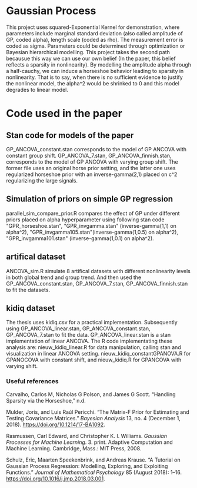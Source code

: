 # Gaussian Process

This project uses squared-Exponential Kernel for demonstration, where parameters include marginal standard deviation (also called amplitude of GP, coded alpha), length scale (coded as rho). The measurement error is coded as sigma.
Parameters could be determined through optimization or Bayesian hierarchical modelling. This project takes the second path becausue this way we can use our own belief (In the paper, this belief reflects a sparsity in nonlinearity).
By modelling the amplitude alpha through a half-cauchy, we can induce a horseshoe behavior leading to sparsity in nonlinearity. That is to say, when there is no sufficient evidence to justify the nonlinear model, the alpha^2 would be shrinked to 0 and this model degrades to linear model.

# Code used in the paper
## Stan code for models of the paper
GP_ANCOVA_constant.stan corresponds to the model of GP ANCOVA with constant group shift.
GP_ANCOVA_7.stan, GP_ANCOVA_finnish.stan, corresponds to the model of GP ANCOVA with varying group shift. The former file uses an original horse prior setting, and the latter one uses regularized horseshoe prior with an inverse-gamma(2,1) placed on c^2 regularizing the large signals.

## Simulation of priors on simple GP regression
parallel_sim_compare_prior.R compares the effect of GP under different priors placed on alpha hyperparameter using following stan code "GPR_horseshoe.stan", "GPR_invgamma.stan" (inverse-gamma(1,1) on alpha^2), "GPR_invgamma105.stan"(inverse-gamma(1,0.5) on alpha^2), "GPR_invgamma101.stan" (inverse-gamma(1,0.1) on alpha^2).

## artifical dataset 
ANCOVA_sim.R simulate 8 artifical datasets with different nonlinearity levels in both global trend and group trend. And then used the GP_ANCOVA_constant.stan, GP_ANCOVA_7.stan, GP_ANCOVA_finnish.stan to fit the datasets.
## kidiq dataset
The thesis uses kidiq.csv for a practical implementation. Subsequently using GP_ANCOVA_linear.stan, GP_ANCOVA_constant.stan, GP_ANCOVA_7.stan to fit the data. 
GP_ANCOVA_linear.stan is a stan implementation of linear ANCOVA. 
The R code implementating these analysis are: nieuw_kidiq_linear.R for data manipulation, calling stan and visualization in linear ANCOVA setting. nieuw_kidiq_constantGPANOVA.R for GPANOCOVA with constant shift, and nieuw_kidiq.R for GPANCOVA with varying shift.






### Useful references

Carvalho, Carlos M, Nicholas G Polson, and James G Scott. “Handling Sparsity via the Horseshoe,” n.d.

Mulder, Joris, and Luis Raúl Pericchi. “The Matrix-F Prior for Estimating and Testing Covariance Matrices.” *Bayesian Analysis* 13, no. 4 (December 1, 2018). <https://doi.org/10.1214/17-BA1092>.

Rasmussen, Carl Edward, and Christopher K. I. Williams. *Gaussian Processes for Machine Learning*. 3. print. Adaptive Computation and Machine Learning. Cambridge, Mass.: MIT Press, 2008.

Schulz, Eric, Maarten Speekenbrink, and Andreas Krause. “A Tutorial on Gaussian Process Regression: Modelling, Exploring, and Exploiting Functions.” *Journal of Mathematical Psychology* 85 (August 2018): 1–16. <https://doi.org/10.1016/j.jmp.2018.03.001>.
